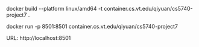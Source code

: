 docker build --platform linux/amd64 -t container.cs.vt.edu/qiyuan/cs5740-project7 .


docker run -p 8501:8501 container.cs.vt.edu/qiyuan/cs5740-project7


 URL: http://localhost:8501
